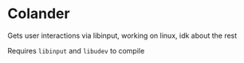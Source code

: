 # Colander

Gets user interactions via libinput, working on linux, idk about the rest

Requires `libinput` and `libudev` to compile
